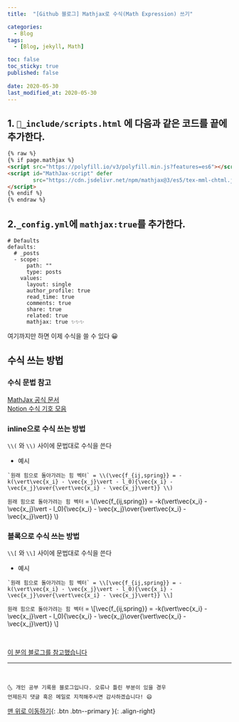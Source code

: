```yaml
---
title:  "[Github 블로그] Mathjax로 수식(Math Expression) 쓰기" 

categories:
  - Blog
tags:
  - [Blog, jekyll, Math]

toc: false
toc_sticky: true
published: false
 
date: 2020-05-30
last_modified_at: 2020-05-30
---
```


## 1. `📁_include/scripts.html` 에 다음과 같은 코드를 끝에 추가한다.
```html
{% raw %}
{% if page.mathjax %}
<script src="https://polyfill.io/v3/polyfill.min.js?features=es6"></script>
<script id="MathJax-script" defer
        src="https://cdn.jsdelivr.net/npm/mathjax@3/es5/tex-mml-chtml.js">
</script>
{% endif %}
{% endraw %}
```

## 2.`_config.yml`에 `mathjax:true`를 추가한다.

```
# Defaults
defaults:
  # _posts
  - scope:
      path: ""
      type: posts
    values:
      layout: single
      author_profile: true
      read_time: true
      comments: true
      share: true
      related: true
      mathjax: true ✨✨✨
```
여기까지만 하면 이제 수식을 쓸 수 있다 😀

## 수식 쓰는 방법

### 수식 문법 참고
[MathJax 공식 문서](https://www.mathjax.org/)  
[Notion 수식 기호 모음](https://www.math.brown.edu/~jhs/ReferenceCards/TeXRefCard.v1.5.pdf)

### inline으로 수식 쓰는 방법
`\\(` 와 `\\)` 사이에 문법대로 수식을 쓴다

- 예시
```
`원래 힘으로 돌아가려는 힘 벡터` = \\(\vec{f_{ij,spring}} = -k(\vert\vec{x_i} - \vec{x_j}\vert - l_0){\vec{x_i} - \vec{x_j}\over{\vert\vec{x_i} - \vec{x_j}\vert}} \\)
```
`원래 힘으로 돌아가려는 힘 벡터` = \\(\vec{f_{ij,spring}} = -k(\vert\vec{x_i} - \vec{x_j}\vert - l_0){\vec{x_i} - \vec{x_j}\over{\vert\vec{x_i} - \vec{x_j}\vert}} \\)

### 블록으로 수식 쓰는 방법
`\\[` 와 `\\]` 사이에 문법대로 수식을 쓴다

- 예시
```
`원래 힘으로 돌아가려는 힘 벡터` = \\[\vec{f_{ij,spring}} = -k(\vert\vec{x_i} - \vec{x_j}\vert - l_0){\vec{x_i} - \vec{x_j}\over{\vert\vec{x_i} - \vec{x_j}\vert}} \\]
```
`원래 힘으로 돌아가려는 힘 벡터` = \\[\vec{f_{ij,spring}} = -k(\vert\vec{x_i} - \vec{x_j}\vert - l_0){\vec{x_i} - \vec{x_j}\over{\vert\vec{x_i} - \vec{x_j}\vert}} \\]

<br>

[이 분의 블로그를 참고했습니다](https://www.cross-validated.com/How-to-render-math-on-Minimal-Mistakes/)

***
<br>

    🌜 개인 공부 기록용 블로그입니다. 오류나 틀린 부분이 있을 경우 
    언제든지 댓글 혹은 메일로 지적해주시면 감사하겠습니다! 😄

[맨 위로 이동하기](#){: .btn .btn--primary }{: .align-right}
